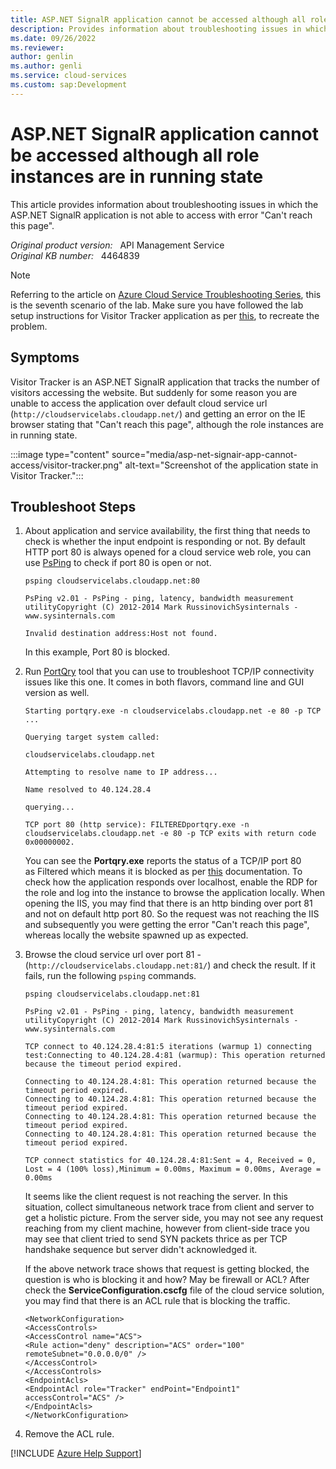 ```yaml
---
title: ASP.NET SignalR application cannot be accessed although all role instances are in running state
description: Provides information about troubleshooting issues in which the ASP.NET SignalR application is not able to access with error "Can't reach this page".
ms.date: 09/26/2022
ms.reviewer: 
author: genlin
ms.author: genli
ms.service: cloud-services
ms.custom: sap:Development
---
```

# ASP.NET SignalR application cannot be accessed although all role instances are in running state

This article provides information about troubleshooting issues in which the ASP.NET SignalR application is not able to access with error "Can't reach this page".

_Original product version:_ &nbsp; API Management Service  
_Original KB number:_ &nbsp; 4464839

> [!NOTE]
> Referring to the article on [Azure Cloud Service Troubleshooting Series](https://support.microsoft.com/help/4466645), this is the seventh scenario of the lab. Make sure you have followed the lab setup instructions for Visitor Tracker application as per [this](https://github.com/prchanda/visitortracker), to recreate the problem.

## Symptoms

Visitor Tracker is an ASP.NET SignalR application that tracks the number of visitors accessing the website. But suddenly for some reason you are unable to access the application over default cloud service url (`http://cloudservicelabs.cloudapp.net/`) and getting an error on the IE browser stating that "Can't reach this page", although the role instances are in running state.

:::image type="content" source="media/asp-net-signair-app-cannot-access/visitor-tracker.png" alt-text="Screenshot of the application state in Visitor Tracker.":::

## Troubleshoot Steps

1. About application and service availability, the first thing that needs to check is whether the input endpoint is responding or not. By default HTTP port 80 is always opened for a cloud service web role, you can use [PsPing](/sysinternals/downloads/psping) to check if port 80 is open or not.

    ```console
    psping cloudservicelabs.cloudapp.net:80

    PsPing v2.01 - PsPing - ping, latency, bandwidth measurement utilityCopyright (C) 2012-2014 Mark RussinovichSysinternals - www.sysinternals.com

    Invalid destination address:Host not found.
    ```

    In this example, Port 80 is blocked.

2. Run [PortQry](https://www.microsoft.com/download/details.aspx?id=24009) tool that you can use to troubleshoot TCP/IP connectivity issues like this one. It comes in both flavors, command line and GUI version as well.

    ```console
    Starting portqry.exe -n cloudservicelabs.cloudapp.net -e 80 -p TCP ...

    Querying target system called:

    cloudservicelabs.cloudapp.net

    Attempting to resolve name to IP address...

    Name resolved to 40.124.28.4

    querying...

    TCP port 80 (http service): FILTEREDportqry.exe -n cloudservicelabs.cloudapp.net -e 80 -p TCP exits with return code 0x00000002.
    ```

    You can see the **Portqry.exe** reports the status of a TCP/IP port 80 as Filtered which means it is blocked as per [this](https://support.microsoft.com/help/310099/description-of-the-portqry-exe-command-line-utility) documentation. To check how the application responds over localhost, enable the RDP for the role and log into the instance to browse the application locally. When opening the IIS, you may find that there is an http binding over port 81 and not on default http port 80. So the request was not reaching the IIS and subsequently you were getting the error "Can't reach this page", whereas locally the website spawned up as expected.

3. Browse the cloud service url over port 81 - (`http://cloudservicelabs.cloudapp.net:81/`) and check the result. If it fails, run the following `psping` commands.

    ```console
    psping cloudservicelabs.cloudapp.net:81

    PsPing v2.01 - PsPing - ping, latency, bandwidth measurement utilityCopyright (C) 2012-2014 Mark RussinovichSysinternals - www.sysinternals.com

    TCP connect to 40.124.28.4:81:5 iterations (warmup 1) connecting test:Connecting to 40.124.28.4:81 (warmup): This operation returned because the timeout period expired.

    Connecting to 40.124.28.4:81: This operation returned because the timeout period expired.
    Connecting to 40.124.28.4:81: This operation returned because the timeout period expired.
    Connecting to 40.124.28.4:81: This operation returned because the timeout period expired.
    Connecting to 40.124.28.4:81: This operation returned because the timeout period expired.  

    TCP connect statistics for 40.124.28.4:81:Sent = 4, Received = 0, Lost = 4 (100% loss),Minimum = 0.00ms, Maximum = 0.00ms, Average = 0.00ms
    ```

    It seems like the client request is not reaching the server. In this situation, collect simultaneous network trace from client and server to get a holistic picture. From the server side, you may not see any request reaching from my client machine, however from client-side trace you may see that client tried to send SYN packets thrice as per TCP handshake sequence but server didn't acknowledged it.

    If the above network trace shows that request is getting blocked, the question is who is blocking it and how? May be firewall or ACL? After check the **ServiceConfiguration.cscfg** file of the cloud service solution, you may find that there is an ACL rule that is blocking the traffic.

    ```
    <NetworkConfiguration>
    <AccessControls>
    <AccessControl name="ACS">
    <Rule action="deny" description="ACS" order="100" remoteSubnet="0.0.0.0/0" />
    </AccessControl>
    </AccessControls>
    <EndpointAcls>
    <EndpointAcl role="Tracker" endPoint="Endpoint1" accessControl="ACS" />
    </EndpointAcls>
    </NetworkConfiguration>
    ```

4. Remove the ACL rule.

[!INCLUDE [Azure Help Support](../../../../includes/azure-help-support.md)]
